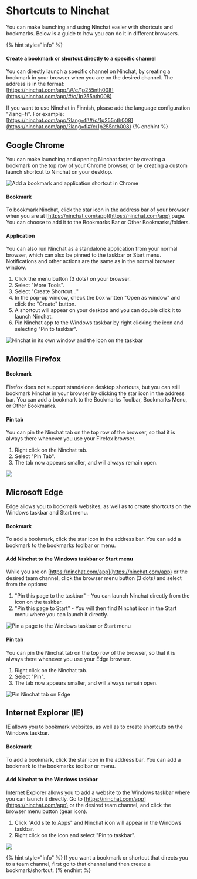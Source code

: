 # Shortcuts to Ninchat

You can make launching and using Ninchat easier with shortcuts and bookmarks. Below is a guide to how you can do it in different browsers.

{% hint style="info" %}
#### Create a bookmark or shortcut directly to a specific channel

You can directly launch a specific channel on Ninchat, by creating a bookmark in your browser when you are on the desired channel. The address is in the format:  
[https://ninchat.com/app/\#/c/1p255nth008](https://ninchat.com/app/#/c/1p255nth008)

If you want to use Ninchat in Finnish, please add the language configuration "?lang=fi". For example:  
[https://ninchat.com/app/?lang=fi\#/c/1p255nth008](https://ninchat.com/app/?lang=fi#/c/1p255nth008)
{% endhint %}

## Google Chrome <a id="google-chrome-selain"></a>

You can make launching and opening Ninchat faster by creating a bookmark on the top row of your Chrome browser, or by creating a custom launch shortcut to Ninchat on your desktop.

![Add a bookmark and application shortcut in Chrome](../.gitbook/assets/chrome-app.png)

#### Bookmark <a id="kirjanmerkki"></a>

To bookmark Ninchat, click the star icon in the address bar of your browser when you are at [https://ninchat.com/app](https://ninchat.com/app) page. You can choose to add it to the Bookmarks Bar or Other Bookmarks/folders.

#### Application <a id="sovelluspikakuvake"></a>

You can also run Ninchat as a standalone application from your normal browser, which can also be pinned to the taskbar or Start menu. Notifications and other actions are the same as in the normal browser window.

1. Click the menu button \(3 dots\) on your browser.
2. Select "More Tools".
3. Select "Create Shortcut..."
4. In the pop-up window, check the box written "Open as window" and click the "Create" button.
5. A shortcut will appear on your desktop and you can double click it to launch Ninchat.
6. Pin Ninchat app to the Windows taskbar by right clicking the icon and selecting "Pin to taskbar".

![Ninchat in its own window and the icon on the taskbar](../.gitbook/assets/taskbar.PNG)

## Mozilla Firefox <a id="mozilla-firefox-selain"></a>

#### Bookmark <a id="kirjanmerkin-lisaeaeminen"></a>

Firefox does not support standalone desktop shortcuts, but you can still bookmark Ninchat in your browser by clicking the star icon in the address bar. You can add a bookmark to the Bookmarks Toolbar, Bookmarks Menu, or Other Bookmarks. 

#### Pin tab <a id="vaelilehden-kiinnittaeminen"></a>

You can pin the Ninchat tab on the top row of the browser, so that it is always there whenever you use your Firefox browser. 

1. Right click on the Ninchat tab.
2. Select "Pin Tab".
3. The tab now appears smaller, and will always remain open.

![](../.gitbook/assets/firefox.png)

## Microsoft Edge <a id="microsoft-edge-selain"></a>

Edge allows you to bookmark websites, as well as to create shortcuts on the Windows taskbar and Start menu.

#### Bookmark <a id="kirjanmerkin-lisaeaeminen-1"></a>

To add a bookmark, click the star icon in the address bar. You can add a bookmark to the bookmarks toolbar or menu.

#### Add Ninchat to the Windows taskbar or Start menu <a id="ninchatin-kiinnittaeminen-tehtaevaepalkkiin-tai-kaeynnistae-valikkoon"></a>

While you are on [https://ninchat.com/app](https://ninchat.com/app) or the desired team channel, click the browser menu button \(3 dots\) and select from the options:

1. "Pin this page to the taskbar" - You can launch Ninchat directly from the icon on the taskbar.
2. "Pin this page to Start" - You will then find Ninchat icon in the Start menu where you can launch it directly.

![Pin a page to the Windows taskbar or Start menu](../.gitbook/assets/edge2.png)

#### Pin tab <a id="vaelilehden-kiinnittaeminen-1"></a>

You can pin the Ninchat tab on the top row of the browser, so that it is always there whenever you use your Edge browser. 

1. Right click on the Ninchat tab.
2. Select "Pin".
3. The tab now appears smaller, and will always remain open.

![Pin Ninchat tab on Edge](../.gitbook/assets/edge%20%281%29.png)

## Internet Explorer \(IE\) <a id="internet-explorer-ie-selain"></a>

IE allows you to bookmark websites, as well as to create shortcuts on the Windows taskbar.

#### Bookmark <a id="kirjanmerkin-lisaeaeminen-2"></a>

To add a bookmark, click the star icon in the address bar. You can add a bookmark to the bookmarks toolbar or menu.

#### Add Ninchat to the Windows taskbar <a id="ninchatin-kiinnittaeminen-tehtaevaepalkkiin-tai-kaeynnistae-valikkoon"></a>

Internet Explorer allows you to add a website to the Windows taskbar where you can launch it directly. Go to [https://ninchat.com/app](https://ninchat.com/app) or the desired team channel, and click the browser menu button \(gear icon\).

1. Click "Add site to Apps" and Ninchat icon will appear in the Windows taskbar.
2. Right click on the icon and select "Pin to taskbar".

![](https://blobscdn.gitbook.com/v0/b/gitbook-28427.appspot.com/o/assets%2F-LNV26ZBWc4tpGlvMlCe%2F-LNnhgBvz6Dxy2fsuoId%2F-LNneVbYqo3GctIZnALh%2FIE.png?alt=media&token=87e0523c-852f-4858-990a-a0c34941c391)



{% hint style="info" %}
If you want a bookmark or shortcut that directs you to a team channel, first go to that channel and then create a bookmark/shortcut.
{% endhint %}

